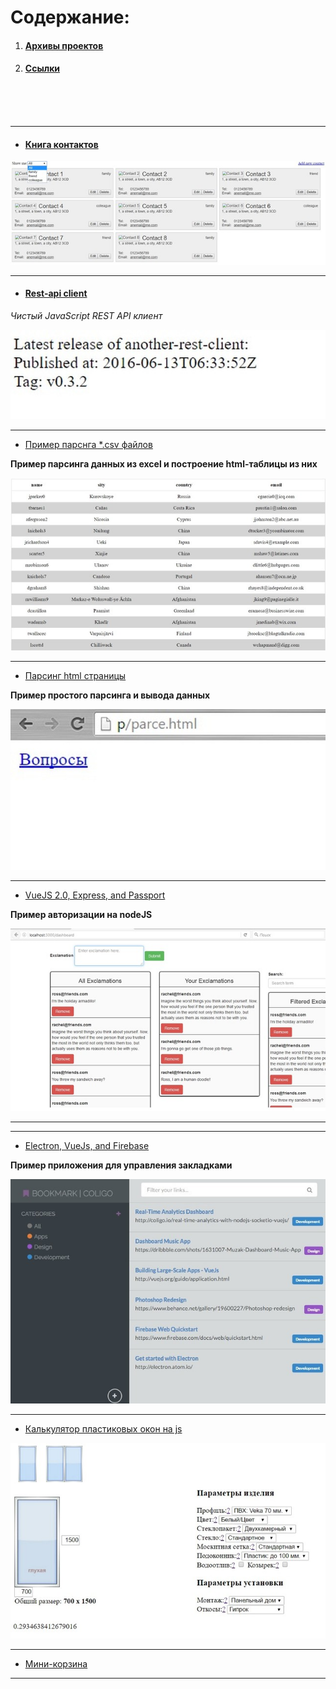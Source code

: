 # Содержание:

1. #### [Архивы проектов](./archive)

2. #### [Ссылки](./examples/links.md)

<br />
<br />
<br />

---

- #### [Книга контактов](./examples/demo-contact)

![](./examples/img/demo-contacts.jpg "Демо контакты")

---

- #### [Rest-api client](./examples/rest-api)

*Чистый JavaScript REST API клиент*

![](./examples/img/rest-api.jpg "Rest-api")

---

- [Пример парснга *.csv файлов](./examples/parsing-csv)

**Пример парсинга данных из excel и построение html-таблицы из них**

![](./examples/img/parsing-csv.jpg "parsing-csv")

---

- [Парсинг html страницы](./examples/parce.html)

**Пример простого парсинга и вывода данных**

![](./examples/img/parce.jpg "parsing-csv")

---

- [VueJS 2.0, Express, and Passport](./examples/vuejs2-authentication)

**Пример авторизации на nodeJS**

![](./examples/img/auth.jpg "Authentication using VueJS 2.0, Express, and Passport")

---

---

- [Electron, VueJs, and Firebase](./examples/bookmarking-app-electron-vuejs-firebase.zip)

**Пример приложения для управления закладками**

![](./examples/img/app-with-electron-vuejs-and-firebase.jpg "Building a Bookmarking App with Electron, VueJs, and Firebase")

---

- [Калькулятор пластиковых окон на js](./examples/js-windows-cost-calculator.zip)

![](./examples/img/js-window-calc.jpg "Калькулятор пластиковых окон на js")

---

- [Мини-корзина](./examples/minibasket-master.zip)

---